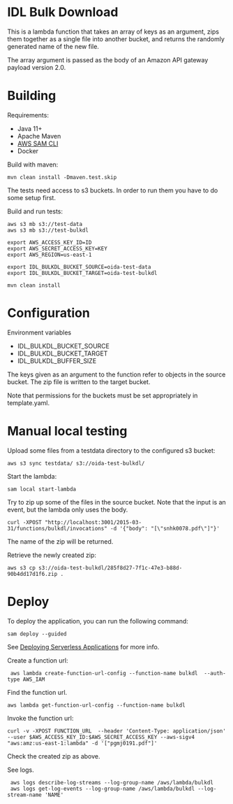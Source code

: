 # IDL Bulk Download

This is a lambda function that takes an array of keys as an argument, zips them together as a single file into another bucket, and returns the randomly generated name of the new file.

The array argument is passed as the body of an Amazon API gateway payload version 2.0.

# Building

Requirements:
* Java 11+
* Apache Maven
* [AWS SAM CLI](https://docs.aws.amazon.com/serverless-application-model/latest/developerguide/serverless-sam-cli-install.html)
* Docker


Build with maven:
```
mvn clean install -Dmaven.test.skip
```
The tests need access to s3 buckets. In order to run them you have to do some setup first.

Build and run tests:
```
aws s3 mb s3://test-data
aws s3 mb s3://test-bulkdl

export AWS_ACCESS_KEY_ID=ID
export AWS_SECRET_ACCESS_KEY=KEY
export AWS_REGION=us-east-1

export IDL_BULKDL_BUCKET_SOURCE=oida-test-data
export IDL_BULKDL_BUCKET_TARGET=oida-test-bulkdl

mvn clean install
```

# Configuration

Environment variables
* IDL_BULKDL_BUCKET_SOURCE
* IDL_BULKDL_BUCKET_TARGET
* IDL_BULKDL_BUFFER_SIZE

The keys given as an argument to the function refer to objects in the source bucket. The zip file is written to the target bucket.

Note that permissions for the buckets must be set appropriately in template.yaml.

# Manual local testing

Upload some files from a testdata directory to the configured s3 bucket:
```
aws s3 sync testdata/ s3://oida-test-bulkdl/
```

Start the lambda:
```
sam local start-lambda
```

Try to zip up some of the files in the source bucket. Note that the input is an event, but the lambda only uses the body.
```
curl -XPOST "http://localhost:3001/2015-03-31/functions/bulkdl/invocations" -d '{"body": "[\"snhk0078.pdf\"]"}'
```

The name of the zip will be returned.

Retrieve the newly created zip:
```
aws s3 cp s3://oida-test-bulkdl/285f8d27-7f1c-47e3-b88d-90b4dd17d1f6.zip .
```

# Deploy

To deploy the application, you can run the following command:

```
sam deploy --guided
```

See [Deploying Serverless Applications](https://docs.aws.amazon.com/serverless-application-model/latest/developerguide/serverless-deploying.html) for more info.


Create a function url:
```
 aws lambda create-function-url-config --function-name bulkdl  --auth-type AWS_IAM
```

Find the function url.
```
aws lambda get-function-url-config --function-name bulkdl
```

Invoke the function url:
```
curl -v -XPOST FUNCTION_URL  --header 'Content-Type: application/json' --user $AWS_ACCESS_KEY_ID:$AWS_SECRET_ACCESS_KEY --aws-sigv4 "aws:amz:us-east-1:lambda" -d '["pgmj0191.pdf"]'
```

Check the created zip as above.

See logs.
```
 aws logs describe-log-streams --log-group-name /aws/lambda/bulkdl
 aws logs get-log-events --log-group-name /aws/lambda/bulkdl --log-stream-name 'NAME'
 ```
